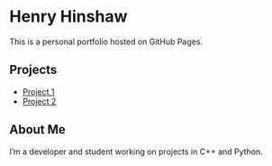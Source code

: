 # Henry Hinshaw

This is a personal portfolio hosted on GitHub Pages.

## Projects
- [Project 1](https://github.com/username/project1)
- [Project 2](https://github.com/username/project2)

## About Me
I’m a developer and student working on projects in C++ and Python.  


